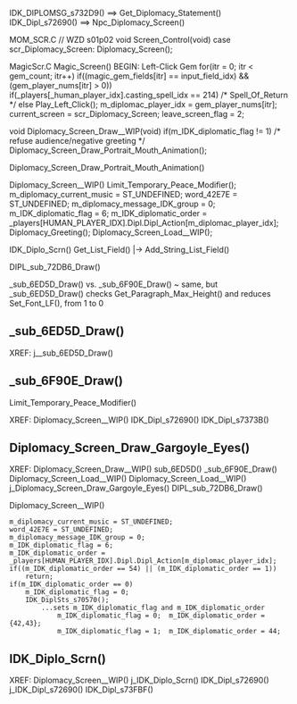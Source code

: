 

IDK_DIPLOMSG_s732D9()  ==>  Get_Diplomacy_Statement()
IDK_Dipl_s72690()  ==>  Npc_Diplomacy_Screen()



MOM_SCR.C
// WZD s01p02
void Screen_Control(void)
    case scr_Diplomacy_Screen:
        Diplomacy_Screen();

MagicScr.C
Magic_Screen()
BEGIN:  Left-Click Gem
    for(itr = 0; itr < gem_count; itr++)
        if((magic_gem_fields[itr] == input_field_idx) && (gem_player_nums[itr] > 0))
            if(_players[_human_player_idx].casting_spell_idx == 214)  /* Spell_Of_Return */
            else
                Play_Left_Click();
                m_diplomac_player_idx = gem_player_nums[itr];
                current_screen = scr_Diplomacy_Screen;
                leave_screen_flag = 2;


void Diplomacy_Screen_Draw__WIP(void)
    if(m_IDK_diplomatic_flag != 1)  /* refuse audience/negative greeting */
        Diplomacy_Screen_Draw_Portrait_Mouth_Animation();

Diplomacy_Screen_Draw_Portrait_Mouth_Animation()




Diplomacy_Screen__WIP()
    Limit_Temporary_Peace_Modifier();
    m_diplomacy_current_music = ST_UNDEFINED;
    word_42E7E = ST_UNDEFINED;
    m_diplomacy_message_IDK_group = 0;
    m_IDK_diplomatic_flag = 6;
    m_IDK_diplomatic_order = _players[HUMAN_PLAYER_IDX].Dipl.Dipl_Action[m_diplomac_player_idx];
    Diplomacy_Greeting();
    Diplomacy_Screen_Load__WIP();






IDK_Diplo_Scrn()
Get_List_Field()
    |-> Add_String_List_Field()




DIPL_sub_72DB6_Draw()



_sub_6ED5D_Draw() vs. _sub_6F90E_Draw()
~ same, but _sub_6ED5D_Draw() checks Get_Paragraph_Max_Height() and reduces Set_Font_LF(), from 1 to 0

## _sub_6ED5D_Draw()

XREF:
    j__sub_6ED5D_Draw()


## _sub_6F90E_Draw()






Limit_Temporary_Peace_Modifier()

XREF:
    Diplomacy_Screen__WIP()
    IDK_Dipl_s72690()
    IDK_Dipl_s7373B()





## Diplomacy_Screen_Draw_Gargoyle_Eyes()

XREF:
    Diplomacy_Screen_Draw__WIP()
    sub_6ED5D()
    _sub_6F90E_Draw()
    Diplomacy_Screen_Load__WIP()
    Diplomacy_Screen_Load__WIP()
    j_Diplomacy_Screen_Draw_Gargoyle_Eyes()
        DIPL_sub_72DB6_Draw()




Diplomacy_Screen__WIP()

    m_diplomacy_current_music = ST_UNDEFINED;
    word_42E7E = ST_UNDEFINED;
    m_diplomacy_message_IDK_group = 0;
    m_IDK_diplomatic_flag = 6;
    m_IDK_diplomatic_order = _players[HUMAN_PLAYER_IDX].Dipl.Dipl_Action[m_diplomac_player_idx];
    if((m_IDK_diplomatic_order == 54) || (m_IDK_diplomatic_order == 1))
        return;
    if(m_IDK_diplomatic_order == 0)
        m_IDK_diplomatic_flag = 0;
        IDK_DiplSts_s70570();
            ...sets m_IDK_diplomatic_flag and m_IDK_diplomatic_order
                m_IDK_diplomatic_flag = 0;  m_IDK_diplomatic_order = {42,43};
                m_IDK_diplomatic_flag = 1;  m_IDK_diplomatic_order = 44;



## IDK_Diplo_Scrn()

XREF:
    Diplomacy_Screen__WIP()
    j_IDK_Diplo_Scrn()
        IDK_Dipl_s72690()
            j_IDK_Dipl_s72690()
                IDK_Dipl_s73FBF()
